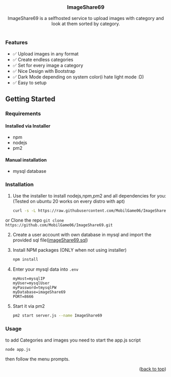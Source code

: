 

  <h3 align="center">ImageShare69</h3>

  <p align="center">
    ImageShare69 is a selfhosted service to upload images with category and look at them sorted by category.
    <br />
    <br />
  </p>
</div>


### Features
- ✅ Upload images in any format
- ✅ Create endless categories
- ✅ Set for every image a category
- ✅ Nice Design with Bootstrap
- ✅ Dark Mode depending on system color(i hate light mode :D)
- ✅ Easy to setup

## Getting Started

### Requirements
#### Installed via Installer
* npm
* nodejs
* pm2
#### Manual installation
* mysql database

                   

### Installation
1. Use the installer to install nodejs,npm,pm2 and all dependencies for you:
                   (Tested on ubuntu 20 works on every distro with apt)
   ```sh
   curl -s -L https://raw.githubusercontent.com/MobilGame06/ImageShare69/main/install.sh | bash                                    
   ``` 
                   
  or Clone the repo
     ```
    git clone https://github.com/MobilGame06/ImageShare69.git
     ```
                   
2. Create a user account with own database in mysql and import the provided sql file([imageShare69.sql](https://github.com/MobilGame06/ImageShare69/blob/main/imageShare69.sql))

3. Install NPM packages (ONLY when not using installer)
   ```sh
   npm install
   ```
4. Enter your mysql data into `.env`
   ```env
   myHost=mysqlIP
   myUser=mysqlUser
   myPassword=tmysqlPW
   myDatabase=imageShare69
   PORT=8666
   ```
5. Start it via pm2
   ```sh
   pm2 start server.js --name ImageShare69
   ```
   
### Usage
to add Categories and images you need to start the app.js script
```sh
node app.js
```

then follow the menu prompts.

<p align="right">(<a href="#top">back to top</a>)</p>
